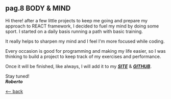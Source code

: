 ## pag.8 BODY & MIND

Hi there! after a few little projects to keep me going and prepare my approach to REACT framework, I decided to fuel my mind by doing some sport. I started on a daily basis running a path with basic training.

It really helps to sharpen my mind and I feel I'm more focused while coding.

Every occasion is good for programming and making my life easier, so I was thinking to build a project to keep track of my exercises and performance.

Once it will be finished, like always, I will add it to my **_[SITE](https://robertocastelli.dev)_** & **_[GITHUB](https://github.com/RobertoCastelli)_**.

Stay tuned!  
**_Roberto_**

[<-- back](http://localhost:3000/posts)
